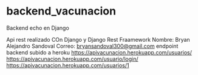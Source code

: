 # backend_vacunacion
Backend echo en Django

Api rest realizado COn Django y Django Rest Fraamework
Nombre: Bryan Alejandro Sandoval Correo: bryansandoval300@gmail.com
endpoint
backend subido a heroku
https://apivacunacion.herokuapp.com/usuarios/
https://apivacunacion.herokuapp.com/usuario/login/
https://apivacunacion.herokuapp.com/usuarios/1
